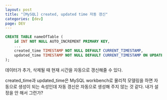 ```yaml
---
layout: post
title: "[MySQL] created, updated time 자동 갱신"
categories: [dev]
page: DEV
---
```


```sql
CREATE TABLE nameOfTable (
    id INT NOT NULL AUTO_INCREMENT PRIMARY KEY,
    ...
    created_time TIMESTAMP NOT NULL DEFAULT CURRENT_TIMESTAMP,
    updated_time TIMESTAMP NOT NULL DEFAULT CURRENT_TIMESTAMP ON UPDATE CURRENT_TIMESTAMP
);
```

데이터가 추가, 삭제될 때 현재 시간을 자동으로 갱신해줄 수 있다.

created_time과 updated_time은 MySQL workbench로 물리적 모델링을 하면 자동으로 생성이 되는 속성인데 자동 갱신은 자동으로 생성해 주지 않는 것 같다. 내가 설정을 안 해서 그런가?